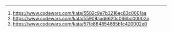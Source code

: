 ---

1. https://www.codewars.com/kata/5502c9e7b3216ec63c0001aa
1. https://www.codewars.com/kata/55908aad6620c066bc00002a
1. https://www.codewars.com/kata/57fe864854685b1c420002e0
